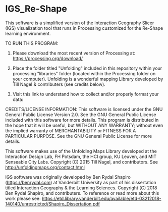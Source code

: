 # IGS_Re-Shape
This software is a simplified version of the Interaction Geography Slicer (IGS) visualization tool that runs in Processing customized for the Re-Shape learning environment.

TO RUN THIS PROGRAM:

1) Please download the most recent version of Processing at: https://processing.org/download/

2) Place the folder titled "Unfolding" included in this repository within your processing "libraries" folder (located within the Processing folder on your computer). Unfolding is a wonderful mapping Library developed by Till Nagel & contributers (see credits below).

3) Visit this link to understand how to collect and/or properly format your data:

CREDITS/LICENSE INFORMATION: This software is licensed under the GNU General Public License Version 2.0. See the GNU General Public License included with this software for more details. This program is distributed in the hope that it will be useful, but WITHOUT ANY WARRANTY; without even the implied warranty of MERCHANTABILITY or FITNESS FOR A PARTICULAR PURPOSE. See the GNU General Public License for more details.

This software makes use of the Unfolding Maps Library developed at the Interaction Design Lab, FH Potsdam, the HCI group, KU Leuven, and MIT Senseable City Labs. Copyright (C) 2015 Till Nagel, and contributors. See http://unfoldingmaps.org/contact.html 

IGS software was originally developed by Ben Rydal Shapiro (https://benrydal.com) at Vanderbilt University as part of his dissertation titled Interaction Geography & the Learning Sciences. Copyright (C) 2018 Ben Rydal Shapiro, and contributers. To reference or read more about this work please see: https://etd.library.vanderbilt.edu/available/etd-03212018-140140/unrestricted/Shapiro_Dissertation.pdf
